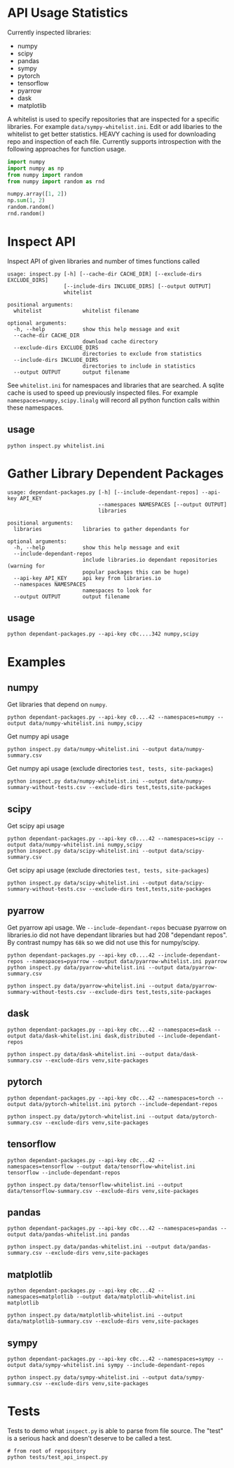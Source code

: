 # API Usage Statistics

Currently inspected libraries:
 - numpy
 - scipy
 - pandas
 - sympy
 - pytorch
 - tensorflow
 - pyarrow 
 - dask
 - matplotlib

A whitelist is used to specify repositories that are inspected for a
specific libraries. For example `data/sympy-whitelist.ini`. Edit or
add libaries to the whitelist to get better statistics. HEAVY caching
is used for downloading repo and inspection of each file. Currently
supports introspection with the following approaches for function
usage.

```python
import numpy
import numpy as np
from numpy import random
from numpy import random as rnd

numpy.array([1, 2])
np.sum(1, 2)
random.random()
rnd.random()
```

# Inspect API

Inspect API of given libraries and number of times functions called

```shell
usage: inspect.py [-h] [--cache-dir CACHE_DIR] [--exclude-dirs EXCLUDE_DIRS]
                  [--include-dirs INCLUDE_DIRS] [--output OUTPUT]
                  whitelist

positional arguments:
  whitelist             whitelist filename

optional arguments:
  -h, --help            show this help message and exit
  --cache-dir CACHE_DIR
                        download cache directory
  --exclude-dirs EXCLUDE_DIRS
                        directories to exclude from statistics
  --include-dirs INCLUDE_DIRS
                        directories to include in statistics
  --output OUTPUT       output filename
```

See `whitelist.ini` for namespaces and libraries that are searched. A
sqlite cache is used to speed up previously inspected files. For
example `namespaces=numpy,scipy.linalg` will record all python
function calls within these namespaces.

## usage

```shell
python inspect.py whitelist.ini
```
    
# Gather Library Dependent Packages

```shell
usage: dependant-packages.py [-h] [--include-dependant-repos] --api-key API_KEY
                             --namespaces NAMESPACES [--output OUTPUT]
                             libraries

positional arguments:
  libraries             libraries to gather dependants for

optional arguments:
  -h, --help            show this help message and exit
  --include-dependant-repos
                        include libraries.io dependant repositories (warning for
                        popular packages this can be huge)
  --api-key API_KEY     api key from libraries.io
  --namespaces NAMESPACES
                        namespaces to look for
  --output OUTPUT       output filename
```

## usage

```shell
python dependant-packages.py --api-key c0c....342 numpy,scipy
```

# Examples

## numpy

Get libraries that depend on `numpy`.

```shell
python dependant-packages.py --api-key c0....42 --namespaces=numpy --output data/numpy-whitelist.ini numpy,scipy 
```

Get numpy api usage

```shell
python inspect.py data/numpy-whitelist.ini --output data/numpy-summary.csv
```

Get numpy api usage (exclude directories `test, tests, site-packages`)

```shell
python inspect.py data/numpy-whitelist.ini --output data/numpy-summary-without-tests.csv --exclude-dirs test,tests,site-packages
```

## scipy

Get scipy api usage

```shell
python dependant-packages.py --api-key c0....42 --namespaces=scipy --output data/numpy-whitelist.ini numpy,scipy 
python inspect.py data/scipy-whitelist.ini --output data/scipy-summary.csv
```

Get scipy api usage (exclude directories `test, tests, site-packages`)

```shell
python inspect.py data/scipy-whitelist.ini --output data/scipy-summary-without-tests.csv --exclude-dirs test,tests,site-packages
```

## pyarrow

Get pyarrow api usage. We `--include-dependant-repos` becuase pyarrow on libraries.io did not have dependant libraries but had 208 "dependant repos". By contrast numpy has `68k` so we did not use this for numpy/scipy.

```shell
python dependant-packages.py --api-key c0....42 --include-dependant-repos --namespaces=pyarrow --output data/pyarrow-whitelist.ini pyarrow
python inspect.py data/pyarrow-whitelist.ini --output data/pyarrow-summary.csv
```

```shell
python inspect.py data/pyarrow-whitelist.ini --output data/pyarrow-summary-without-tests.csv --exclude-dirs test,tests,site-packages
```

## dask

```shell
python dependant-packages.py --api-key c0c...42 --namespaces=dask --output data/dask-whitelist.ini dask,distributed --include-dependant-repos
```

```shell
python inspect.py data/dask-whitelist.ini --output data/dask-summary.csv --exclude-dirs venv,site-packages
```

## pytorch

```shell
python dependant-packages.py --api-key c0c...42 --namespaces=torch --output data/pytorch-whitelist.ini pytorch --include-dependant-repos
```

```shell
python inspect.py data/pytorch-whitelist.ini --output data/pytorch-summary.csv --exclude-dirs venv,site-packages
```

## tensorflow

```shell
python dependant-packages.py --api-key c0c...42 --namespaces=tensorflow --output data/tensorflow-whitelist.ini tensorflow --include-dependant-repos
```

```shell
python inspect.py data/tensorflow-whitelist.ini --output data/tensorflow-summary.csv --exclude-dirs venv,site-packages
```

## pandas

```shell
python dependant-packages.py --api-key c0c...42 --namespaces=pandas --output data/pandas-whitelist.ini pandas
```

```shell
python inspect.py data/pandas-whitelist.ini --output data/pandas-summary.csv --exclude-dirs venv,site-packages
```

## matplotlib

```shell
python dependant-packages.py --api-key c0c...42 --namespaces=matplotlib --output data/matplotlib-whitelist.ini matplotlib
```

```shell
python inspect.py data/matplotlib-whitelist.ini --output data/matplotlib-summary.csv --exclude-dirs venv,site-packages
```

## sympy

```shell
python dependant-packages.py --api-key c0c...42 --namespaces=sympy --output data/sympy-whitelist.ini sympy --include-dependant-repos
```

```shell
python inspect.py data/sympy-whitelist.ini --output data/sympy-summary.csv --exclude-dirs venv,site-packages
```

# Tests

Tests to demo what `inspect.py` is able to parse from file source. The
"test" is a serious hack and doesn't deserve to be called a test.

```shell
# from root of repository
python tests/test_api_inspect.py
```
